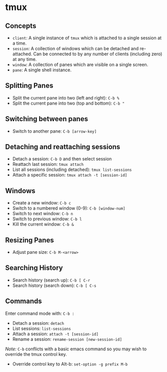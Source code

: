 # tmux

## Concepts

- `client`: A single instance of `tmux` which is attached to a single session at a time.
- `session`: A collection of windows which can be detached and re-attached. Can be connected to by any number of clients (including zero) at any time.
- `window`: A collection of panes which are visible on a single screen.
- `pane`: A single shell instance.

## Splitting Panes

- Split the current pane into two (left and right): `C-b %`
- Split the current pane into two (top and bottom): `C-b "`

## Switching between panes

- Switch to another pane: `C-b [arrow-key]`

## Detaching and reattaching sessions

- Detach a session: `C-b D` and then select session
- Reattach last session: `tmux attach`
- List all sessions (including detached): `tmux list-sessions`
- Attach a specific session: `tmux attach -t [session-id]`

## Windows

- Create a new window: `C-b c`
- Switch to a numbered window (0-9): `C-b [window-num]`
- Switch to next window: `C-b n`
- Switch to previous window: `C-b l`
- Kill the current window: `C-b &`

## Resizing Panes

- Adjust pane size: `C-b M-<arrow>`

## Searching History

- Search history (search up): `C-b [ C-r`
- Search history (search down): `C-b [ C-s`

## Commands

Enter command mode with: `C-b :`

- Detach a session: `detach`
- List sessions: `list-sessions`
- Attach a session: `attach -t [session-id]`
- Rename a session: `rename-session [new-session-id]`

*Note:* `C-b` conflicts with a basic emacs command so you may wish to override the tmux control key.

- Override control key to Alt-b: `set-option -g prefix M-b`
